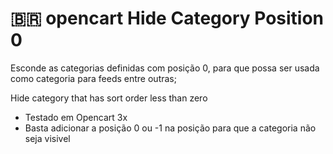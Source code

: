 # :brazil: opencart Hide Category Position 0
Esconde as categorias definidas com posição 0, para que possa ser usada como categoria para feeds entre outras;

Hide category that has sort order less than zero

* Testado em Opencart 3x
* Basta adicionar a posição 0 ou -1 na posição para que a categoria não seja visivel
